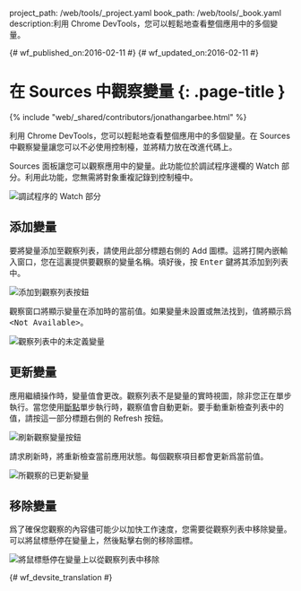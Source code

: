 project_path: /web/tools/_project.yaml
book_path: /web/tools/_book.yaml
description:利用 Chrome DevTools，您可以輕鬆地查看整個應用中的多個變量。

{# wf_published_on:2016-02-11 #}
{# wf_updated_on:2016-02-11 #}

# 在 Sources 中觀察變量 {: .page-title }

{% include "web/_shared/contributors/jonathangarbee.html" %}

利用 Chrome DevTools，您可以輕鬆地查看整個應用中的多個變量。在 Sources 中觀察變量讓您可以不必使用控制檯，並將精力放在改進代碼上。


Sources 面板讓您可以觀察應用中的變量。此功能位於調試程序邊欄的 Watch 部分。利用此功能，您無需將對象重複記錄到控制檯中。



![調試程序的 Watch 部分](imgs/sources-watch-variables-location.png)

## 添加變量

要將變量添加至觀察列表，請使用此部分標題右側的 Add 圖標。這將打開內嵌輸入窗口，您在這裏提供要觀察的變量名稱。填好後，按 <kbd>Enter</kbd> 鍵將其添加到列表中。



![添加到觀察列表按鈕](imgs/add-variable-to-watch.png)

觀察窗口將顯示變量在添加時的當前值。如果變量未設置或無法找到，值將顯示爲 <samp>&lt;Not Available&gt;</samp>。


![觀察列表中的未定義變量](imgs/undefined-variable-in-watch.png)

## 更新變量

應用繼續操作時，變量值會更改。觀察列表不是變量的實時視圖，除非您正在單步執行。當您使用[斷點](add-breakpoints)單步執行時，觀察值會自動更新。要手動重新檢查列表中的值，請按這一部分標題右側的 Refresh 按鈕。




![刷新觀察變量按鈕](imgs/refresh-variables-being-watched.png)

請求刷新時，將重新檢查當前應用狀態。每個觀察項目都會更新爲當前值。


![所觀察的已更新變量](imgs/updated-variable-being-watched.png)

## 移除變量

爲了確保您觀察的內容儘可能少以加快工作速度，您需要從觀察列表中移除變量。可以將鼠標懸停在變量上，然後點擊右側的移除圖標。


![將鼠標懸停在變量上以從觀察列表中移除](imgs/hover-to-delete-watched-variable.png)


{# wf_devsite_translation #}
